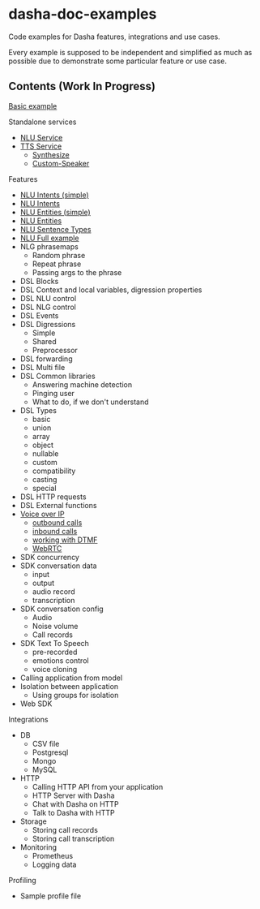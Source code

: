 # dasha-doc-examples

Code examples for Dasha features, integrations and use cases.

Every example is supposed to be independent and simplified as much as possible due to demonstrate some particular feature or use case.

## Contents (Work In Progress)

[Basic example](https://github.com/dasha-samples/dasha-doc-examples/tree/main/Basic)

Standalone services
 - [NLU Service](Standalone-Services/NLU)
 - [TTS Service](Standalone-Services/TTS/README.md)
   - [Synthesize](Standalone-Services/TTS/Synthesize)
   - [Custom-Speaker](Standalone-Services/TTS/Custom-Speaker)

Features
 - [NLU Intents (simple)](Features/NLU%20Intents%20(simple))
 - [NLU Intents](Features/NLU%20Intents)
 - [NLU Entities (simple)](Features/NLU%20Entities%20(simple))
 - [NLU Entities](Features/NLU%20Entities)
 - [NLU Sentence Types](Features/NLU%20Sentence%20Types)
 - [NLU Full example](Features/NLU%20Full)
 - NLG phrasemaps
   - Random phrase
   - Repeat phrase
   - Passing args to the phrase
 - DSL Blocks
 - DSL Context and local variables, digression properties
 - DSL NLU control
 - DSL NLG control
 - DSL Events
 - DSL Digressions
   - Simple
   - Shared
   - Preprocessor
 - DSL forwarding
 - DSL Multi file
 - DSL Common libraries
   - Answering machine detection
   - Pinging user
   - What to do, if we don't understand
 - DSL Types
   - basic
   - union
   - array
   - object
   - nullable
   - custom
   - compatibility
   - casting
   - special
 - DSL HTTP requests
 - DSL External functions
 - [Voice over IP](Features/VoIP%20overview)
   - [outbound calls](Features/VoIP%20outbounds)
   - [inbound calls](Features/VoIP%20inbounds)
   - [working with DTMF](Features/VoIP%20working%20with%20DTMF)
   - [WebRTC](Features/VoIP%20WebRTC)
 - SDK concurrency
 - SDK conversation data
   - input
   - output
   - audio record
   - transcription
 - SDK conversation config
   - Audio
   - Noise volume
   - Call records
 - SDK Text To Speech
   - pre-recorded
   - emotions control
   - voice cloning
 - Calling application from model
 - Isolation between application
   - Using groups for isolation
 - Web SDK
 
Integrations
 - DB
   - CSV file
   - Postgresql
   - Mongo
   - MySQL
 - HTTP
   - Calling HTTP API from your application
   - HTTP Server with Dasha
   - Chat with Dasha on HTTP
   - Talk to Dasha with HTTP
 - Storage
   - Storing call records 
   - Storing call transcription
 - Monitoring
   - Prometheus
   - Logging data

Profiling
 - Sample profile file
